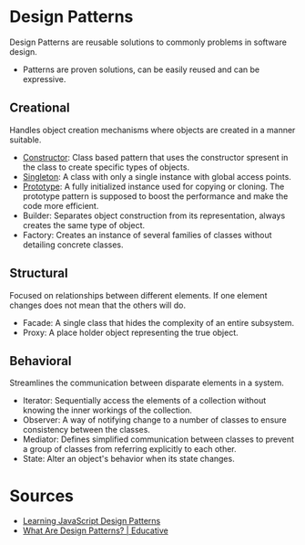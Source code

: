# Design Patterns

Design Patterns are reusable solutions to commonly problems in software design.

- Patterns are proven solutions, can be easily reused and can be expressive.

## Creational

Handles object creation mechanisms where objects are created in a manner suitable.

- [Constructor](constructor/main.js): Class based pattern that uses the constructor spresent in the class to create specific types of objects.
- [Singleton](singleton/main.js): A class with only a single instance with global access points.
- [Prototype](prototype/main.js): A fully initialized instance used for copying or cloning. The prototype pattern is supposed to boost the performance and make the code more efficient.
- Builder: Separates object construction from its representation, always creates the same type of object.
- Factory: Creates an instance of several families of classes without detailing concrete classes.

## Structural

Focused on relationships between different elements. If one element changes does not mean that the others will do.

- Facade: A single class that hides the complexity of an entire subsystem.
- Proxy: A place holder object representing the true object.

## Behavioral

Streamlines the communication between disparate elements in a system.

- Iterator: Sequentially access the elements of a collection without knowing the inner workings of the collection.
- Observer: A way of notifying change to a number of classes to ensure consistency between the classes.
- Mediator: Defines simplified communication between classes to prevent a group of classes from referring explicitly to each other.
- State: Alter an object's behavior when its state changes.

# Sources

- [Learning JavaScript Design Patterns](https://www.patterns.dev/posts/classic-design-patterns/)
- [What Are Design Patterns? | Educative](https://www.educative.io/collection/page/5429798910296064/5725579815944192/5546411429986304)
